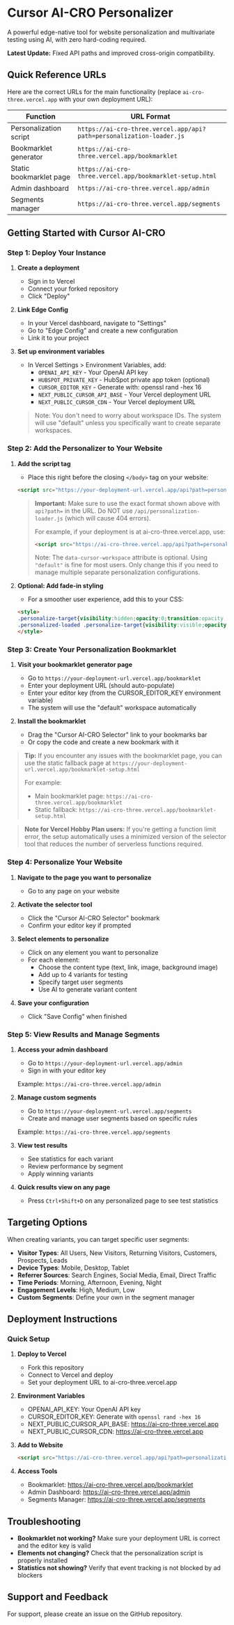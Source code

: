 # Cursor AI-CRO Personalizer

A powerful edge-native tool for website personalization and multivariate testing using AI, with zero hard-coding required.

**Latest Update:** Fixed API paths and improved cross-origin compatibility.

## Quick Reference URLs

Here are the correct URLs for the main functionality (replace `ai-cro-three.vercel.app` with your own deployment URL):

| Function                | URL Format                                                      |
|-------------------------|----------------------------------------------------------------|
| Personalization script  | `https://ai-cro-three.vercel.app/api?path=personalization-loader.js` |
| Bookmarklet generator   | `https://ai-cro-three.vercel.app/bookmarklet`                  |
| Static bookmarklet page | `https://ai-cro-three.vercel.app/bookmarklet-setup.html`       |
| Admin dashboard         | `https://ai-cro-three.vercel.app/admin`                        |
| Segments manager        | `https://ai-cro-three.vercel.app/segments`                     |

## Getting Started with Cursor AI-CRO

### Step 1: Deploy Your Instance

1. **Create a deployment**
   - Sign in to Vercel
   - Connect your forked repository
   - Click "Deploy"

2. **Link Edge Config**
   - In your Vercel dashboard, navigate to "Settings"
   - Go to "Edge Config" and create a new configuration
   - Link it to your project

3. **Set up environment variables**
   - In Vercel Settings > Environment Variables, add:
     - `OPENAI_API_KEY` - Your OpenAI API key
     - `HUBSPOT_PRIVATE_KEY` - HubSpot private app token (optional)
     - `CURSOR_EDITOR_KEY` - Generate with: openssl rand -hex 16
     - `NEXT_PUBLIC_CURSOR_API_BASE` - Your Vercel deployment URL
     - `NEXT_PUBLIC_CURSOR_CDN` - Your Vercel deployment URL
   
   > Note: You don't need to worry about workspace IDs. The system will use "default" unless you specifically want to create separate workspaces.

### Step 2: Add the Personalizer to Your Website

1. **Add the script tag**
   - Place this right before the closing `</body>` tag on your website:
   ```html
   <script src="https://your-deployment-url.vercel.app/api?path=personalization-loader.js" data-cursor-workspace="default"></script>
   ```
   
   > **Important:** Make sure to use the exact format shown above with `api?path=` in the URL. 
   > Do NOT use `/api/personalization-loader.js` (which will cause 404 errors).
   >
   > For example, if your deployment is at ai-cro-three.vercel.app, use:
   > ```html
   > <script src="https://ai-cro-three.vercel.app/api?path=personalization-loader.js" data-cursor-workspace="default"></script>
   > ```
   > 
   > Note: The `data-cursor-workspace` attribute is optional. Using `"default"` is fine for most users. Only change this if you need to manage multiple separate personalization configurations.

2. **Optional: Add fade-in styling**
   - For a smoother user experience, add this to your CSS:
   ```html
   <style>
   .personalize-target{visibility:hidden;opacity:0;transition:opacity .3s}
   .personalized-loaded .personalize-target{visibility:visible;opacity:1}
   </style>
   ```

### Step 3: Create Your Personalization Bookmarklet

1. **Visit your bookmarklet generator page**
   - Go to `https://your-deployment-url.vercel.app/bookmarklet` 
   - Enter your deployment URL (should auto-populate)
   - Enter your editor key (from the CURSOR_EDITOR_KEY environment variable)
   - The system will use the "default" workspace automatically

2. **Install the bookmarklet**
   - Drag the "Cursor AI-CRO Selector" link to your bookmarks bar
   - Or copy the code and create a new bookmark with it

> **Tip:** If you encounter any issues with the bookmarklet page, you can use the static fallback page at `https://your-deployment-url.vercel.app/bookmarklet-setup.html`
> 
> For example:
> - Main bookmarklet page: `https://ai-cro-three.vercel.app/bookmarklet`
> - Static fallback: `https://ai-cro-three.vercel.app/bookmarklet-setup.html`

> **Note for Vercel Hobby Plan users:** If you're getting a function limit error, the setup automatically uses a minimized version of the selector tool that reduces the number of serverless functions required.

### Step 4: Personalize Your Website

1. **Navigate to the page you want to personalize**
   - Go to any page on your website

2. **Activate the selector tool**
   - Click the "Cursor AI-CRO Selector" bookmark
   - Confirm your editor key if prompted

3. **Select elements to personalize**
   - Click on any element you want to personalize
   - For each element:
     - Choose the content type (text, link, image, background image)
     - Add up to 4 variants for testing
     - Specify target user segments
     - Use AI to generate variant content

4. **Save your configuration**
   - Click "Save Config" when finished

### Step 5: View Results and Manage Segments

1. **Access your admin dashboard**
   - Go to `https://your-deployment-url.vercel.app/admin`
   - Sign in with your editor key
   
   Example: `https://ai-cro-three.vercel.app/admin`

2. **Manage custom segments**
   - Go to `https://your-deployment-url.vercel.app/segments`
   - Create and manage user segments based on specific rules
   
   Example: `https://ai-cro-three.vercel.app/segments`

3. **View test results**
   - See statistics for each variant
   - Review performance by segment
   - Apply winning variants

4. **Quick results view on any page**
   - Press `Ctrl+Shift+D` on any personalized page to see test statistics

## Targeting Options

When creating variants, you can target specific user segments:

- **Visitor Types**: All Users, New Visitors, Returning Visitors, Customers, Prospects, Leads
- **Device Types**: Mobile, Desktop, Tablet
- **Referrer Sources**: Search Engines, Social Media, Email, Direct Traffic
- **Time Periods**: Morning, Afternoon, Evening, Night
- **Engagement Levels**: High, Medium, Low
- **Custom Segments**: Define your own in the segment manager

## Deployment Instructions

### Quick Setup

1. **Deploy to Vercel**
   - Fork this repository
   - Connect to Vercel and deploy
   - Set your deployment URL to ai-cro-three.vercel.app

2. **Environment Variables**
   - OPENAI_API_KEY: Your OpenAI API key
   - CURSOR_EDITOR_KEY: Generate with `openssl rand -hex 16`
   - NEXT_PUBLIC_CURSOR_API_BASE: https://ai-cro-three.vercel.app
   - NEXT_PUBLIC_CURSOR_CDN: https://ai-cro-three.vercel.app

3. **Add to Website**
   ```html
   <script src="https://ai-cro-three.vercel.app/api?path=personalization-loader.js" data-cursor-workspace="default"></script>
   ```

4. **Access Tools**
   - Bookmarklet: https://ai-cro-three.vercel.app/bookmarklet
   - Admin Dashboard: https://ai-cro-three.vercel.app/admin
   - Segments Manager: https://ai-cro-three.vercel.app/segments

## Troubleshooting

- **Bookmarklet not working?** Make sure your deployment URL is correct and the editor key is valid
- **Elements not changing?** Check that the personalization script is properly installed
- **Statistics not showing?** Verify that event tracking is not blocked by ad blockers

## Support and Feedback

For support, please create an issue on the GitHub repository.
